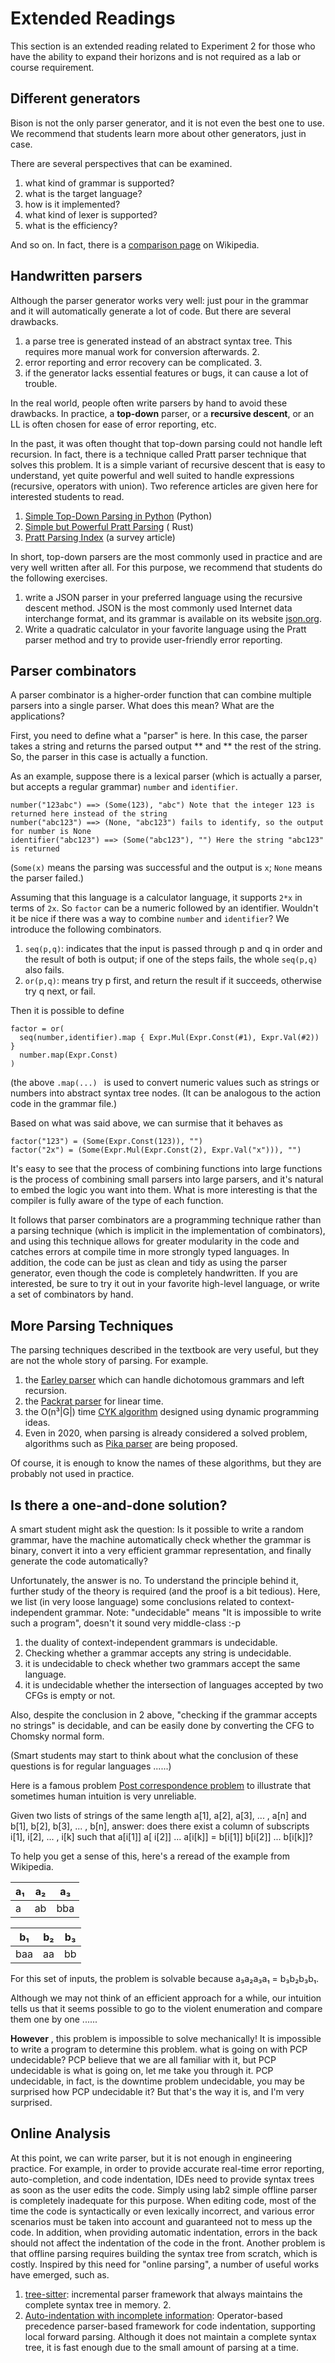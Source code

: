 # Extended Readings

This section is an extended reading related to Experiment 2 for those who have the ability to expand their horizons and is not required as a lab or course requirement.

## Different generators

Bison is not the only parser generator, and it is not even the best one to use. We recommend that students learn more about other generators, just in case.

There are several perspectives that can be examined.

1. what kind of grammar is supported?
2. what is the target language?
3. how is it implemented?
4. what kind of lexer is supported?
5. what is the efficiency?

And so on. In fact, there is a [comparison page](https://en.wikipedia.org/wiki/Comparison_of_parser_generators) on Wikipedia.

## Handwritten parsers

Although the parser generator works very well: just pour in the grammar and it will automatically generate a lot of code. But there are several drawbacks.

1. a parse tree is generated instead of an abstract syntax tree. This requires more manual work for conversion afterwards. 2.
2. error reporting and error recovery can be complicated. 3.
3. if the generator lacks essential features or bugs, it can cause a lot of trouble.

In the real world, people often write parsers by hand to avoid these drawbacks. In practice, a **top-down** parser, or a **recursive descent**, or an LL is often chosen for ease of error reporting, etc.

In the past, it was often thought that top-down parsing could not handle left recursion. In fact, there is a technique called Pratt parser
technique that solves this problem. It is a simple variant of recursive descent that is easy to understand, yet quite powerful and well suited to handle expressions (recursive, operators with union). Two reference articles are given here for interested students to read.

1. [Simple Top-Down Parsing in Python](http://effbot.org/zone/simple-top-down-parsing.htm) (Python)
2. [Simple but Powerful Pratt Parsing](https://matklad.github.io/2020/04/13/simple-but-powerful-pratt-parsing.html) (
   Rust)
3. [Pratt Parsing Index](https://www.oilshell.org/blog/2017/03/31.html) (a survey article)

In short, top-down parsers are the most commonly used in practice and are very well written after all. For this purpose, we recommend that students do the following exercises.

1. write a JSON parser in your preferred language using the recursive descent method. JSON is the most commonly used Internet data interchange format, and its grammar is available on its website [json.org](http://json.org).
2. Write a quadratic calculator in your favorite language using the Pratt parser method and try to provide user-friendly error reporting.

## Parser combinators

A parser combinator is a higher-order function that can combine multiple parsers into a single parser. What does this mean? What are the applications?

First, you need to define what a "parser" is here. In this case, the parser takes a string and returns the parsed output ** and ** the rest of the string. So, the parser in this case is actually a function.

As an example, suppose there is a lexical parser (which is actually a parser, but accepts a regular grammar) `number` and `identifier`.

```
number("123abc") ==> (Some(123), "abc") Note that the integer 123 is returned here instead of the string
number("abc123") ==> (None, "abc123") fails to identify, so the output for number is None
identifier("abc123") ==> (Some("abc123"), "") Here the string "abc123" is returned
```

(`Some(x)` means the parsing was successful and the output is `x`; `None` means the parser failed.)

Assuming that this language is a calculator language, it supports `2*x` in terms of `2x`. So `factor` can be a numeric followed by an identifier. Wouldn't it be nice if there was a way to combine `number` and `identifier`? We introduce the following combinators.

1. `seq(p,q)`: indicates that the input is passed through p and q in order and the result of both is output; if one of the steps fails, the whole `seq(p,q)` also fails.
2. `or(p,q)`: means try p first, and return the result if it succeeds, otherwise try q next, or fail.

Then it is possible to define

```
factor = or( 
  seq(number,identifier).map { Expr.Mul(Expr.Const(#1), Expr.Val(#2)) }
  number.map(Expr.Const)
)
```

(the above `.map(...) ` is used to convert numeric values such as strings or numbers into abstract syntax tree nodes. (It can be analogous to the action code in the grammar file.)

Based on what was said above, we can surmise that it behaves as

```
factor("123") = (Some(Expr.Const(123)), "")
factor("2x") = (Some(Expr.Mul(Expr.Const(2), Expr.Val("x"))), "")
```

It's easy to see that the process of combining functions into large functions is the process of combining small parsers into large parsers, and it's natural to embed the logic you want into them. What is more interesting is that the compiler is fully aware of the type of each function.

It follows that parser combinators are a programming technique rather than a parsing technique (which is implicit in the implementation of combinators), and using this technique allows for greater modularity in the code and catches errors at compile time in more strongly typed languages. In addition, the code can be just as clean and tidy as using the parser generator, even though the code is completely handwritten. If you are interested, be sure to try it out in your favorite high-level language, or write a set of combinators by hand.

## More Parsing Techniques

The parsing techniques described in the textbook are very useful, but they are not the whole story of parsing. For example.

1. the [Earley parser](https://en.wikipedia.org/wiki/Earley_parser) which can handle dichotomous grammars and left recursion.
2. the [Packrat parser](https://en.wikipedia.org/wiki/Parsing_expression_grammar) for linear time.
3. the O(n³|G|) time [CYK algorithm](https://en.wikipedia.org/wiki/CYK_algorithm) designed using dynamic programming ideas.
4. Even in 2020, when parsing is already considered a solved problem, algorithms such as [Pika parser](https://arxiv.org/abs/2005.06444) are being proposed.

Of course, it is enough to know the names of these algorithms, but they are probably not used in practice.

## Is there a one-and-done solution?

A smart student might ask the question: Is it possible to write a random grammar, have the machine automatically check whether the grammar is binary, convert it into a very efficient grammar representation, and finally generate the code automatically?

Unfortunately, the answer is no. To understand the principle behind it, further study of the theory is required (and the proof is a bit tedious). Here, we list (in very loose language) some conclusions related to context-independent grammar. Note: "undecidable" means
"It is impossible to write such a program", doesn't it sound very middle-class :-p

1. the duality of context-independent grammars is undecidable.
2. Checking whether a grammar accepts any string is undecidable.
3. it is undecidable to check whether two grammars accept the same language.
4. it is undecidable whether the intersection of languages accepted by two CFGs is empty or not.

Also, despite the conclusion in 2 above, "checking if the grammar accepts no strings" is decidable, and can be easily done by converting the CFG to Chomsky normal form.

(Smart students may start to think about what the conclusion of these questions is for regular languages ......)

Here is a famous problem [Post correspondence problem](https://en.wikipedia.org/wiki/Post_correspondence_problem) to illustrate that sometimes human intuition is very unreliable.

Given two lists of strings of the same length a[1], a[2], a[3], ... , a[n] and b[1], b[2], b[3], ... , b[n], answer: does there exist a column of subscripts i[1], i[2], ... , i[k] such that a[i[1]] a[
i[2]] ... a[i[k]] = b[i[1]] b[i[2]] ... b[i[k]]?

To help you get a sense of this, here's a reread of the example from Wikipedia.

| a₁  | a₂  | a₃  |
| --- | --- | --- |
| a   | ab  | bba |

| b₁  | b₂  | b₃  |
| --- | --- | --- |
| baa | aa  | bb  |

For this set of inputs, the problem is solvable because a₃a₂a₃a₁ = b₃b₂b₃b₁.

Although we may not think of an efficient approach for a while, our intuition tells us that it seems possible to go to the violent enumeration and compare them one by one ......

**However**
, this problem is impossible to solve mechanically! It is impossible to write a program to determine this problem. what is going on with PCP undecidable? PCP believe that we are all familiar with it, but PCP undecidable is what is going on, let me take you through it. PCP undecidable, in fact, is the downtime problem undecidable, you may be surprised how PCP undecidable it? But that's the way it is, and I'm very surprised.

## Online Analysis

At this point, we can write parser, but it is not enough in engineering practice. For example, in order to provide accurate real-time error reporting, auto-completion, and code indentation, IDEs need to provide syntax trees as soon as the user edits the code. Simply using lab2
simple offline parser is completely inadequate for this purpose. When editing code, most of the time the code is syntactically or even lexically incorrect, and various error scenarios must be taken into account and guaranteed not to mess up the code. In addition, when providing automatic indentation, errors in the back should not affect the indentation of the code in the front. Another problem is that offline parsing requires building the syntax tree from scratch, which is costly. Inspired by this need for "online parsing", a number of useful works have emerged, such as.

1. [tree-sitter](https://github.com/tree-sitter/tree-sitter): incremental parser framework that always maintains the complete syntax tree in memory. 2.
2. [Auto-indentation with incomplete information](https://arxiv.org/ftp/arxiv/papers/2006/2006.03103.pdf): Operator-based
   precedence parser-based framework for code indentation, supporting local forward parsing. Although it does not maintain a complete syntax tree, it is fast enough due to the small amount of parsing at a time.
